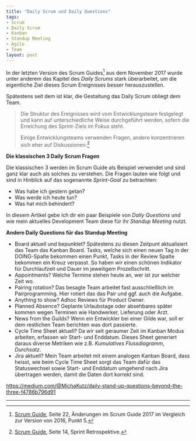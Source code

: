 ```yaml
---
title: "Daily Scrum und Daily Questions"
tags:
- Scrum
- Daily Scrum
- Kanban
- Standup Meeting
- Agile
- Team
layout: post
---
```

In der letzten Version des Scrum Guides[^scrum-guide] aus dem November 2017 wurde unter anderem 
das Kapitel des *Daily Scrums* stark überarbeitet, 
um die eigentliche Ziel dieses Scrum Ereignisses besser herauszustellen.

Spätestens seit dem ist klar, die Gestaltung das Daily Scrum obliegt dem Team.

> Die Struktur des Ereignisses wird vom Entwicklungsteam festgelegt und kann auf unterschiedliche Weise durchgeführt werden, 
> sofern die Erreichung des Sprint-Ziels im Fokus steht.
> 
> Einige Entwicklungsteams verwenden Fragen, andere konzentrieren sich eher auf Diskussionen.[^nov17-change]

**Die klassischen 3 Daily Scrum Fragen**

Die klassischen 3 werden im Scrum Guide als Beispiel verwendet 
und sind ganz klar auch als solches zu verstehen. Die Fragen lauten wie folgt 
und sind in Hinblick auf das sogenannte *Sprint-Goal* zu betrachten:

- Was habe ich gestern getan? 
- Was werde ich heute tun? 
- Was hat mich behindert?

In diesem Artikel gebe ich dir ein paar Beispiele von *Daily Questions* und 
wie mein aktuelles Development Team diese für ihr *Standup Meeting* nutzt.
<!--break-->

**Andere Daily Questions für das Standup Meeting**

- Board aktuell und bepunktet? 
  Spätestens zu diesen Zeitpunt aktualisiert das Team das Kanban Board. 
  Tasks, welche sich einen neuen Tag in der DOING-Spalte bekommen einen Punkt, 
  Tasks in der Review Spalte bekommen ein Kreuz verpasst. 
  So haben wir einen schönen Indikator für Durchlaufzeit und Dauer im jeweiligem Prozeßschritt.
- Appointments? 
  Welche Termine stehen heute an, wer ist zur welcher Zeit wo.
- Pairing rotation? 
  Das besagte Team arbeitet fast ausschließlich im Pairprogramming. 
  Hier rotiert das das Pair und ggf. auch die Aufgabe.
- Anything to show?
  Adhoc Reviews für Product Owner.
- Planned Absence?
  Geplante Urlaubstage oder absehbares später kommen wegen Terminen wie Handwerker, Lieferung oder Arzt.
- News from the Guilds?
  Wenn ein Entwickler bei einer Gilde war, soll er dem restlichen Team berichten was dort passierte.
- Cycle Time Sheet aktuell?
  Da wir seit geraumer Zeit im Kanban Modus arbeiten, erfassen wir Start- und Enddatum.
  Dieses Sheet generiert daraus diverse Metriken wie z.B. *Kumulatives Flussdiagramm*, *Durchsatz*. 
- Jira aktuell?
  Mein Team arbeitet mit einem analogen Kanban Board, 
  dass heisst, wie beim Cycle Time Sheet sorgt das Team dafür das Statuswechsel sowie
  Start- und Enddatum umgehend nach Jira übertragen werden, damit die Daten dort korrekt sind.

https://medium.com/@MichaKutz/daily-stand-up-questions-beyond-the-three-f4786b796d91

* * *
[^scrum-guide]: [Scrum Guide](https://scrumguides.org/docs/scrumguide/v2017/2017-Scrum-Guide-German.pdf), Seite 22, Änderungen im Scrum Guide 2017 im Vergleich zur Version von 2016, Punkt 5.
[^nov17-change]: [Scrum Guide](https://scrumguides.org/docs/scrumguide/v2017/2017-Scrum-Guide-German.pdf), Seite 14, Sprint Retrospektive.
